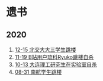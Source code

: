
# 遗书

## 2020
1. [12-15 北交大大三学生跳楼](./2020/12-15-bjxt.md)
2. [11-19 B站用户琉科Ryuko跳楼自杀](./2020/11-19-ryuko.md)
3. [10-13 大连理工研究生在实验室自杀](./2020/10-13-dllg.md)
4. [08-31 南航学生跳楼](./2020/08-31-nh.md)
